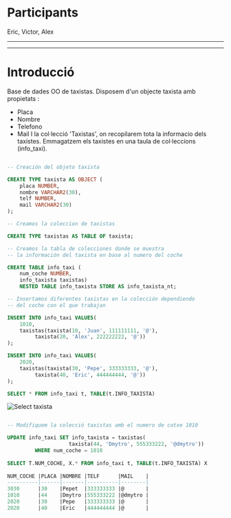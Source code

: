 # Participants 
 Eric, Victor, Alex 

-------------------------------------------------------------------------------
-------------------------------------------------------------------------------
# Introducció
 Base de dades OO de taxistas. Disposem d'un objecte taxista amb propietats : 
* Placa
* Nombre
* Telefono
* Mail
 I la col·lecció 'Taxistas', on recopilarem tota la informacio dels taxistes.
 Emmagatzem els taxistes en una taula de col·leccions (info_taxi).
```sql

-- Creación del objeto taxista  

CREATE TYPE taxista AS OBJECT (
	placa NUMBER,
	nombre VARCHAR2(30),
	telf NUMBER,
	mail VARCHAR2(30)
);

-- Creamos la coleccion de taxistas

CREATE TYPE taxistas AS TABLE OF taxista;

-- Creamos la tabla de colecciones donde se muestra
-- la información del taxista en base al numero del coche

CREATE TABLE info_taxi (
	num_coche NUMBER,
	info_taxista taxistas)
	NESTED TABLE info_taxista STORE AS info_taxista_nt;

-- Insertamos diferentes taxistas en la colección dependiendo 
-- del coche con el que trabajan

INSERT INTO info_taxi VALUES(
	1010,
	taxistas(taxista(10, 'Juan', 111111111, '@'),
		 taxista(20, 'Alex', 222222222, '@'))
);

INSERT INTO info_taxi VALUES(
	2020,
	taxistas(taxista(30, 'Pepe', 333333333, '@'),
		 taxista(40, 'Eric', 444444444, '@'))
);

SELECT * FROM info_taxi t, TABLE(t.INFO_TAXISTA)
```
![Select taxista](https://preview.ibb.co/cygpcS/select_2.png)

```sql

-- Modifiquem la colecció taxistas amb el numero de cotxe 1010

UPDATE info_taxi SET info_taxista = taxistas(
					taxista(44, 'Dmytro', 555333222, '@dmytro')) 
		 WHERE num_coche = 1010
	
SELECT T.NUM_COCHE, X.* FROM info_taxi t, TABLE(t.INFO_TAXISTA) X
	
NUM_COCHE |PLACA |NOMBRE |TELF      |MAIL    |
----------|------|-------|----------|--------|
3030      |30    |Pepet  |333333333 |@       |
1010      |44    |Dmytro |555333222 |@dmytro |
2020      |30    |Pepe   |333333333 |@       |
2020      |40    |Eric   |444444444 |@       |

```
